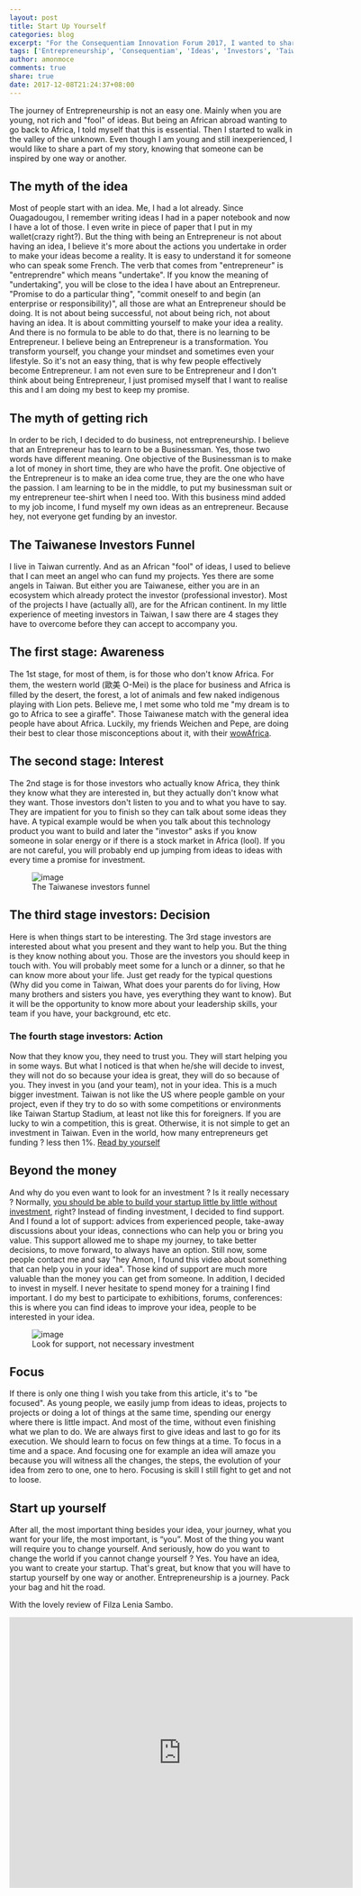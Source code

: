 ```yaml
---
layout: post
title: Start Up Yourself
categories: blog
excerpt: "For the Consequentiam Innovation Forum 2017, I wanted to share my little story on my Entrepreneurship journey"
tags: ['Entrepreneurship', 'Consequentiam', 'Ideas', 'Investors', 'Taiwan', 'Funnel', 'Money', 'Entrepreneur']
author: amonmoce
comments: true
share: true
date: 2017-12-08T21:24:37+08:00
---
```


The journey of Entrepreneurship is not an easy one. Mainly when you are young, not rich and "fool" of ideas. But being an African abroad wanting to go back to Africa, I told myself that this is essential. Then I started to walk in the valley of the unknown. Even though I am young and still inexperienced, I would like to share a part of my story, knowing that someone can be inspired by one way or another.

## The myth of the idea
Most of people start with an idea. Me, I had a lot already. Since Ouagadougou, I remember writing ideas I had in a paper notebook and now I have a lot of those. I even write in piece of paper that I put in my wallet(crazy right?). But the thing with being an Entrepreneur is not about having an idea, I believe it's more about the actions you undertake in order to make your ideas become a reality. It is easy to understand it for someone who can speak some French. The verb that comes from "entrepreneur" is "entreprendre" which means "undertake". If you know the meaning of "undertaking", you will be close to the idea I have about an Entrepreneur. "Promise to do a particular thing", "commit oneself to and begin (an enterprise or responsibility)", all those are what an Entrepreneur should be doing. It is not about being successful, not about being rich, not about having an idea. It is about committing yourself to make your idea a reality. And there is no formula to be able to do that, there is no learning to be Entrepreneur. I believe being an Entrepreneur is a transformation. You transform yourself, you change your mindset and sometimes even your lifestyle. So it's not an easy thing, that is why few people effectively become Entrepreneur. I am not even sure to be Entrepreneur and I don't think about being Entrepreneur, I just promised myself that I want to realise this and I am doing my best to keep my promise.

## The myth of getting rich
In order to be rich, I decided to do business, not entrepreneurship. I believe that an Entrepreneur has to learn to be a Businessman. Yes, those two words have different meaning. One objective of the Businessman is to make a lot of money in short time, they are who have the profit. One objective of the Entrepreneur is to make an idea come true, they are the one who have the passion. I am learning to be in the middle, to put my businessman suit or my entrepreneur tee-shirt when I need too. With this business mind added to my job income, I fund myself my own ideas as an entrepreneur. Because hey, not everyone get funding by an investor.

## The Taiwanese Investors Funnel   
I live in Taiwan currently. And as an African "fool" of ideas, I used to believe that I can meet an angel who can fund my projects. Yes there are some angels in Taiwan. But either you are Taiwanese, either you are in an ecosystem which already protect the investor (professional investor). Most of the projects I have (actually all), are for the African continent. In my little experience of meeting investors in Taiwan, I saw there are 4 stages they have to overcome before they can accept to accompany you.

## The first stage: Awareness
The 1st stage, for most of them, is for those who don't know Africa. For them, the western world (歐美 O-Mei) is the place for business and Africa is filled by the desert, the forest, a lot of animals and few naked indigenous playing with Lion pets. Believe me, I met some who told me "my dream is to go to Africa to see a giraffe". Those Taiwanese match with the general idea people have about Africa. Luckily, my friends Weichen and Pepe, are doing their best to clear those misconceptions about it, with their [wowAfrica](https://wowafrica.tw/).

## The second stage: Interest
The 2nd stage is for those investors who actually know Africa, they think they know what they are interested in, but they actually don't know what they want. Those investors don't listen to you and to what you have to say. They are impatient for you to finish so they can talk about some ideas they have. A typical example would be when you talk about this technology product you want to build and later the "investor" asks if you know someone in solar energy or if there is a stock market in Africa (lool). If you are not careful, you will probably end up jumping from ideas to ideas with every time a promise for investment.

<figure class="first">
	<img src="/images/taiwanese_investors_funnel.png" alt="image">
	<figcaption> The Taiwanese investors funnel </figcaption>
</figure>

## The third stage investors: Decision
Here is when things start to be interesting. The 3rd stage investors are interested about what you present and they want to help you. But the thing is they know nothing about you. Those are the investors you should keep in touch with. You will probably meet some for a lunch or a dinner, so that he can know more about your life. Just get ready for the typical questions (Why did you come in Taiwan, What does your parents do for living, How many brothers and sisters you have, yes everything they want to know). But it will be the opportunity to know more about your leadership skills, your team if you have, your background, etc etc.

### The fourth stage investors: Action
Now that they know you, they need to trust you. They will start helping you in some ways. But what I noticed is that when he/she will decide to invest, they will not do so because your idea is great, they will do so because of you. They invest in you (and your team), not in your idea. This is a much bigger investment. Taiwan is not like the US where people gamble on your project, even if they try to do so with some competitions or environments like Taiwan Startup Stadium, at least not like this for foreigners. If you are lucky to win a competition, this is great. Otherwise, it is not simple to get an investment in Taiwan. Even in the world, how many entrepreneurs get funding ? less then 1%. [Read by yourself](https://www.forbes.com/sites/dileeprao/2013/07/22/why-99-95-of-entrepreneurs-should-stop-wasting-time-seeking-venture-capital/#67bc37d546eb)

## Beyond the money
And why do you even want to look for an investment ? Is it really necessary ? Normally, [you should be able to build your startup little by little without investment](https://www.forbes.com/sites/martinzwilling/2016/08/31/smart-entrepreneurs-build-startups-without-investors/#3bba5041ba5a), right? Instead of finding investment, I decided to find support. And I found a lot of support: advices from experienced people, take-away discussions about your ideas, connections who can help you or bring you value. This support allowed me to shape my journey, to take better decisions, to move forward, to always have an option. Still now, some people contact me and say "hey Amon, I found this video about something that can help you in your idea". Those kind of support are much more valuable than the money you can get from someone.
In addition, I decided to invest in myself. I never hesitate to spend money for a training I find important. I do my best to participate to exhibitions, forums, conferences: this is where you can find ideas to improve your idea, people to be interested in your idea.

<figure class="first">
	<img src="/images/look_for_support.png" alt="image">
	<figcaption> Look for support, not necessary investment </figcaption>
</figure>

## Focus
If there is only one thing I wish you take from this article, it's to "be focused". As young people, we easily jump from ideas to ideas, projects to projects or doing a lot of things at the same time, spending our energy where there is little impact. And most of the time, without even finishing what we plan to do. We are always first to give ideas and last to go for its execution. We should learn to focus on few things at a time. To focus in a time and a space. And focusing one for example an idea will amaze you because you will witness all the changes, the steps, the evolution of your idea from zero to one, one to hero. Focusing is skill I still fight to get and not to loose.

## Start up yourself
After all, the most important thing besides your idea, your journey, what you want for your life, the most important, is “you”. Most of the thing you want will require you to change yourself. And seriously, how do you want to change the world if you cannot change yourself ? Yes. You have an idea, you want to create your startup. That's great, but know that you will have to startup yourself by one way or another. Entrepreneurship is a journey. Pack your bag and hit the road.


With the lovely review of Filza Lenia Sambo.


<iframe src='https://onedrive.live.com/embed?cid=C8B4084570E2124C&resid=C8B4084570E2124C%21198&authkey=AAwX4au9sD96c5U&em=2&wdAr=1.3333333333333333' width='610px' height='481px' frameborder='0'>This is an embedded <a target='_blank' href='https://office.com'>Microsoft Office</a> presentation, powered by <a target='_blank' href='https://office.com/webapps'>Office Online</a>.</iframe>
